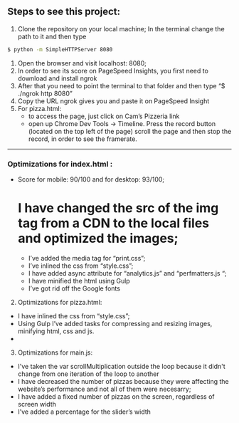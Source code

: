 ## Steps to see this project:
1. Clone the repository on your local machine;
   In the terminal change the path to it and then type
```bash
$ python -m SimpleHTTPServer 8080
```
1. Open the browser and visit localhost: 8080;
1. In order to see its score on PageSpeed Insights, you first need to download and install ngrok
1. After that you need to point the terminal to that folder and then type “$ ./ngrok http 8080”
1. Copy the URL ngrok gives you and paste it on PageSpeed Insight
1. For pizza.html:
	- to access the page, just click on Cam’s Pizzeria link
	- open up Chrome Dev Tools -> Timeline. Press the record button (located on the top left of the page) scroll the page and then stop the record, in order to see the framerate.


--------------

### Optimizations  for index.html :  
- Score for mobile: 90/100 and for desktop: 93/100;
	# I have changed the src of the img tag from a CDN to the local files and optimized the images;
	* I’ve added the media tag for “print.css”;
	* I’ve inlined the css from “style.css”;
	* I have added async attribute for “analytics.js” and “perfmatters.js “;
	* I have minified the html using Gulp
	* I’ve got rid off the Google fonts


2. Optimizations for pizza.html:

- I have inlined the css from “style.css”;
- Using Gulp  I’ve added tasks for compressing and resizing images, minifying html, css and js.
-

 3. Optimizations for main.js:

- I've taken the var scrollMultiplication outside the loop because it didn't change from one iteration of the loop to another
- I have decreased the number of pizzas because they were affecting the website’s performance and not all of them were necesarry;
- I have added a fixed number of pizzas on the screen, regardless of screen width
- I’ve added a percentage for the slider’s width
